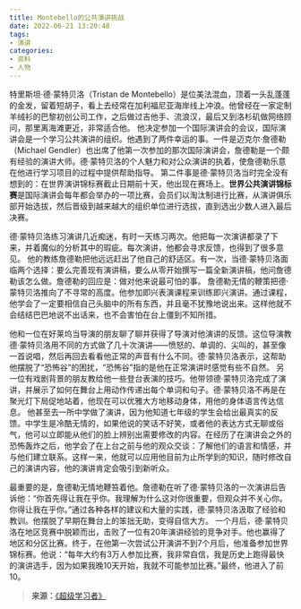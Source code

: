 ```yaml
---
title: Montebello的公共演讲挑战
date: 2022-06-21 13:20:48
tags:
- 演讲
categories:
- 资料
- 人物
---
```


特里斯坦·德·蒙特贝洛（Tristan de Montebello）是位美法混血，顶着一头乱蓬蓬的金发，留着短胡子，看上去经常在加利福尼亚海岸线上冲浪。他曾经在一家定制羊绒衫的巴黎初创公司工作，之后做过吉他手、流浪汉，最后又到洛杉矶做网络顾问，那里离海滩更近，非常适合他。<!--more-->
他决定参加一个国际演讲会的会议，国际演讲会是一个学习公共演讲的组织。他遇到了两件幸运的事。一件是迈克尔·詹德勒（Michael Gendler）也出席了他第一次参加的那次国际演讲会，詹德勒是一个颇有经验的演讲大师。德·蒙特贝洛的个人魅力和对公众演讲的执着，使詹德勒乐意在他进行学习项目的过程中提供帮助指导。
第二件事是德·蒙特贝洛当时完全没有想到的：在世界演讲锦标赛截止日期前十天，他出现在赛场上。**世界公共演讲锦标赛**是国际演讲会每年都会举办的一项比赛，会员们以淘汰制进行比赛，从演讲俱乐部开始选拔，然后晋级到越来越大的组织单位进行选拔，直到选出少数人进入最后决赛。

德·蒙特贝洛练习演讲几近痴迷，有时一天练习两次。他把每一次演讲都录了下来，并着魔似的分析其中的瑕疵。每次演讲，他都会寻求反馈，也得到了很多意见。
他的教练詹德勒把他远远赶出了他自己的舒适区。有一次，当德·蒙特贝洛面临两个选择：要么完善现有演讲稿，要么从零开始撰写一篇全新演讲稿，他问詹德勒该怎么做。詹德勒的回应是：做对他来说最可怕的事。
詹德勒无情的鞭策把德·蒙特贝洛推向了不寻常的高度。他参加即兴表演课程来训练即兴演讲。通过课程，他学会了一定要相信自己头脑中的所有东西，并且毫不犹豫地说出来。这样他就不会结结巴巴地说不出话来，也不会害怕在台上僵到不知所措。

他和一位在好莱坞当导演的朋友聊了聊并获得了导演对他演讲的反馈。这位导演教德·蒙特贝洛用不同的方式做了几十次演讲——愤怒的、单调的、尖叫的，甚至像一首说唱，然后再回去看看他正常的声音有什么不同。德·蒙特贝洛表示，这帮助他摆脱了“恐怖谷”的困扰，“恐怖谷”指的是他在正常演讲时感觉有些不自然。
另一位有戏剧背景的朋友教给他一些登台表演的技巧。他带领德·蒙特贝洛完成了演讲，并展示了如何在舞台上用动作传递出每个单词和句子。德·蒙特贝洛不再是在聚光灯下局促地站着，他现在可以优雅大方地移动身体，用他的身体语言传达信息。
他甚至去一所中学做了演讲，因为他知道七年级的学生会给出最真实的反馈。中学生是冷酷无情的，如果他说的笑话不好笑，或者他的表达方式无聊或俗气，他可以立即能从他们的脸上辨别出需要修改的内容。在经历了在演讲会之外的恐怖轰炸之后，他学会了在上台之前与他的观众交谈：了解他们的语言和情感，并与他们建立联系。这样一来，他就可以应用他目前为止所学到的知识，随时修改自己的演讲内容，他的演讲肯定会吸引到新听众。

最重要的是，詹德勒无情地鞭笞着他。詹德勒在听了德·蒙特贝洛的一次演讲后告诉他：“你首先得让我在乎你。我理解为什么这对你很重要，但观众并不关心你。你得让我在乎你。”通过各种各样的建议和大量的实践，德·蒙特贝洛汲取了经验和教训。他摆脱了早期在舞台上的笨拙无助，变得自信大方。
一个月后，德·蒙特贝洛在地区竞赛中脱颖而出，击败了一位有20年演讲经验的竞争对手。他也赢得了地区和分区比赛。终于，在他第一次尝试公开演讲不到7个月后，他准备参加世界锦标赛。他说：“每年大约有3万人参加比赛，我非常自信，我是历史上跑得最快的演讲选手，因为如果我晚10天开始，我就不可能参加比赛。”最终，他进入了前10。

>**来源：**[《超级学习者》](https://yamaeye.github.io/docs/#/读书/学习/超级学习者)